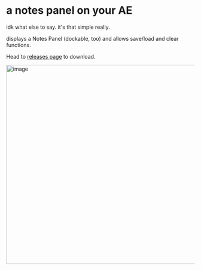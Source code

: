 # a notes panel on your AE

idk what else to say. it's that simple really.

displays a Notes Panel (dockable, too) and allows save/load and clear functions.

Head to [releases page](https://github.com/n8ventures/N8-AEP-Notes/releases/latest) to download.

<img width="532" alt="image" src="https://github.com/user-attachments/assets/a1e75568-cb66-448e-8b3b-d7e736fcf49b" />
